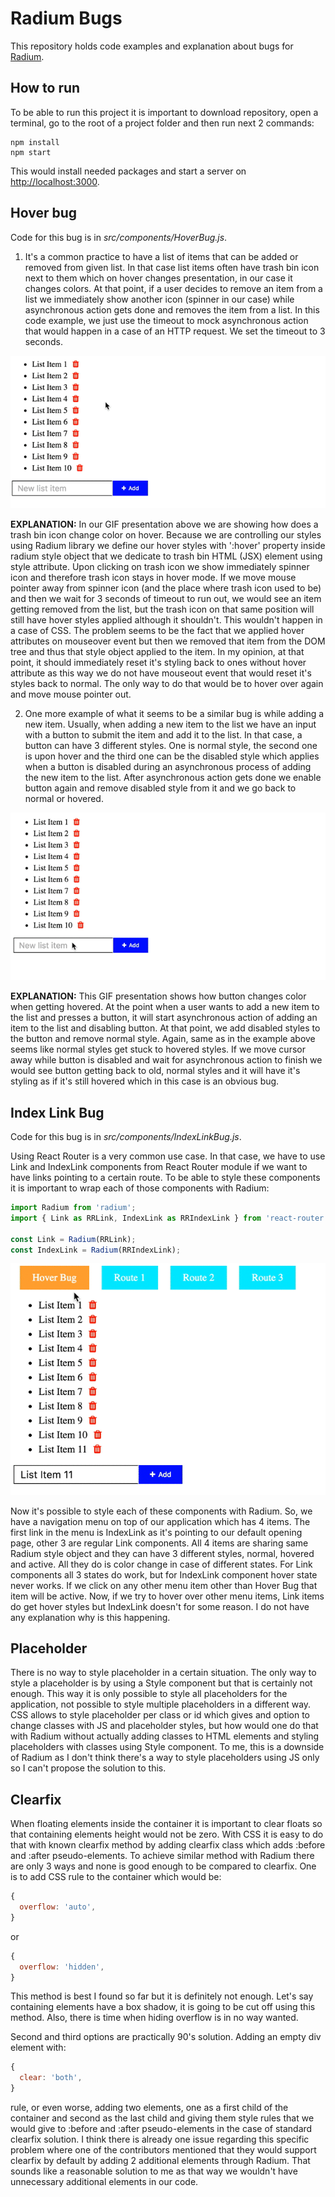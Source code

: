 # Radium Bugs

This repository holds code examples and explanation about bugs for [Radium](https://github.com/FormidableLabs/radium).

## How to run

To be able to run this project it is important to download repository, open a terminal, go to the root of a project folder and then run next 2 commands:

```
npm install
npm start
```

This would install needed packages and start a server on [http://localhost:3000](http://localhost:3000/).

## Hover bug

Code for this bug is in *src/components/HoverBug.js*.

1) It's a common practice to have a list of items that can be added or removed from given list. In that case list items often have trash bin icon next to them which on hover changes presentation, in our case it changes colors. At that point, if a user decides to remove an item from a list we immediately show another icon (spinner in our case) while asynchronous action gets done and removes the item from a list. In this code example, we just use the timeout to mock asynchronous action that would happen in a case of an HTTP request. We set the timeout to 3 seconds.

![Hover Bug Gif List](https://github.com/EastCoastProduct/Radium-bugs/blob/master/gifs/hoverBug1.gif)

**EXPLANATION:** In our GIF presentation above we are showing how does a trash bin icon change color on hover. Because we are controlling our styles using Radium library we define our hover styles with ':hover' property inside radium style object that we dedicate to trash bin HTML (JSX) element using style attribute. Upon clicking on trash icon we show immediately spinner icon and therefore trash icon stays in hover mode. If we move mouse pointer away from spinner icon (and the place where trash icon used to be) and then we wait for 3 seconds of timeout to run out, we would see an item getting removed from the list, but the trash icon on that same position will still have hover styles applied although it shouldn't. This wouldn't happen in a case of CSS. The problem seems to be the fact that we applied hover attributes on mouseover event but then we removed that item from the DOM tree and thus that style object applied to the item. In my opinion, at that point, it should immediately reset it's styling back to ones without hover attribute as this way we do not have mouseout event that would reset it's styles back to normal. The only way to do that would be to hover over again and move mouse pointer out.

2) One more example of what it seems to be a similar bug is while adding a new item. Usually, when adding a new item to the list we have an input with a button to submit the item and add it to the list. In that case, a button can have 3 different styles. One is normal style, the second one is upon hover and the third one can be the disabled style which applies when a button is disabled during an asynchronous process of adding the new item to the list. After asynchronous action gets done we enable button again and remove disabled style from it and we go back to normal or hovered.

![Hover Bug Gif Input](https://github.com/EastCoastProduct/Radium-bugs/blob/master/gifs/hoverBug2.gif)

**EXPLANATION:** This GIF presentation shows how button changes color when getting hovered. At the point when a user wants to add a new item to the list and presses a button, it will start asynchronous action of adding an item to the list and disabling button. At that point, we add disabled styles to the button and remove normal style. Again, same as in the example above seems like normal styles get stuck to hovered styles. If we move cursor away while button is disabled and wait for asynchronous action to finish we would see button getting back to old, normal styles and it will have it's styling as if it's still hovered which in this case is an obvious bug.

## Index Link Bug

Code for this bug is in *src/components/IndexLinkBug.js*.

Using React Router is a very common use case. In that case, we have to use Link and IndexLink components from React Router module if we want to have links pointing to a certain route. To be able to style these components it is important to wrap each of those components with Radium:

```javascript
import Radium from 'radium';
import { Link as RRLink, IndexLink as RRIndexLink } from 'react-router';

const Link = Radium(RRLink);
const IndexLink = Radium(RRIndexLink);
```

![Hover Bug Gif](https://github.com/EastCoastProduct/Radium-bugs/blob/master/gifs/indexLinkBug.gif)

Now it's possible to style each of these components with Radium. So, we have a navigation menu on top of our application which has 4 items. The first link in the menu is IndexLink as it's pointing to our default opening page, other 3 are regular Link components. All 4 items are sharing same Radium style object and they can have 3 different styles, normal, hovered and active. All they do is color change in case of different states. For Link components all 3 states do work, but for IndexLink component hover state never works. If we click on any other menu item other than Hover Bug that item will be active. Now, if we try to hover over other menu items, Link items do get hover styles but IndexLink doesn't for some reason. I do not have any explanation why is this happening.

## Placeholder

There is no way to style placeholder in a certain situation. The only way to style a placeholder is by using a Style component but that is certainly not enough. This way it is only possible to style all placeholders for the application, not possible to style multiple placeholders in a different way. CSS allows to style placeholder per class or id which gives and option to change classes with JS and placeholder styles, but how would one do that with Radium without actually adding classes to HTML elements and styling placeholders with classes using Style component. To me, this is a downside of Radium as I don't think there's a way to style placeholders using JS only so I can't propose the solution to this.

## Clearfix

When floating elements inside the container it is important to clear floats so that containing elements height would not be zero. With CSS it is easy to do that with known clearfix method by adding clearfix class which adds :before and :after pseudo-elements. To achieve similar method with Radium there are only 3 ways and none is good enough to be compared to clearfix. One is to add CSS rule to the container which would be:

```javascript
{
  overflow: 'auto',
}
```

or

```javascript
{
  overflow: 'hidden',
}
```

This method is best I found so far but it is definitely not enough. Let's say containing elements have a box shadow, it is going to be cut off using this method. Also, there is time when hiding overflow is in no way wanted.

Second and third options are practically 90's solution. Adding an empty div element with:

```javascript
{
  clear: 'both',
}
```

rule, or even worse, adding two elements, one as a first child of the container and second as the last child and giving them style rules that we would give to :before and :after pseudo-elements in the case of standard clearfix solution. I think there is already one issue regarding this specific problem where one of the contributors mentioned that they would support clearfix by default by adding 2 additional elements through Radium. That sounds like a reasonable solution to me as that way we wouldn't have unnecessary additional elements in our code.
